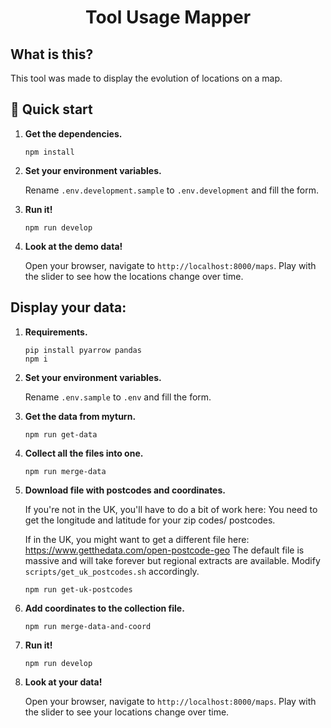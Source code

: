 <h1 align="center">
  Tool Usage Mapper
</h1>

## What is this?

This tool was made to display the evolution of locations on a map.

## 🚀 Quick start

1.  **Get the dependencies.**

    ```shell
    npm install
    ```

1.  **Set your environment variables.**

    Rename `.env.development.sample` to `.env.development` and fill the form.

1.  **Run it!**

    ```shell
    npm run develop
    ```

1.  **Look at the demo data!**

    Open your browser, navigate to `http://localhost:8000/maps`.
    Play with the slider to see how the locations change over time.

## Display your data:

1.  **Requirements.**

    ```shell
    pip install pyarrow pandas
    npm i
    ```

1.  **Set your environment variables.**

    Rename `.env.sample` to `.env` and fill the form.

1.  **Get the data from myturn.**

    ```shell
    npm run get-data
    ```

1.  **Collect all the files into one.**

    ```shell
    npm run merge-data
    ```

1.  **Download file with postcodes and coordinates.**

    If you're not in the UK, you'll have to do a bit of work here:
    You need to get the longitude and latitude for your zip codes/ postcodes.

    If in the UK, you might want to get a different file here: https://www.getthedata.com/open-postcode-geo
    The default file is massive and will take forever but regional extracts are available.
    Modify `scripts/get_uk_postcodes.sh` accordingly.

    ```shell
    npm run get-uk-postcodes
    ```

1.  **Add coordinates to the collection file.**

    ```shell
    npm run merge-data-and-coord
    ```

1.  **Run it!**

    ```shell
    npm run develop
    ```

1.  **Look at your data!**

    Open your browser, navigate to `http://localhost:8000/maps`.
    Play with the slider to see your locations change over time.
